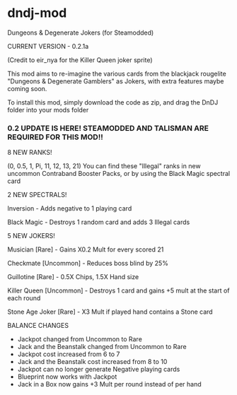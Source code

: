 # dndj-mod
Dungeons &amp; Degenerate Jokers (for Steamodded)

CURRENT VERSION - 0.2.1a

(Credit to eir_nya for the Killer Queen joker sprite)

This mod aims to re-imagine the various cards from the blackjack rougelite "Dungeons & Degenerate Gamblers" as Jokers,
with extra features maybe coming soon.

To install this mod, simply download the code as zip, and drag the DnDJ folder into your mods folder

### 0.2 UPDATE IS HERE!  STEAMODDED AND TALISMAN ARE REQUIRED FOR THIS MOD!!

8 NEW RANKS!

(0, 0.5, 1, Pi, 11, 12, 13, 21)
You can find these "Illegal" ranks in new uncommon Contraband Booster Packs, or by using the Black Magic spectral card

2 NEW SPECTRALS!

Inversion - Adds negative to 1 playing card

Black Magic - Destroys 1 random card and adds 3 Illegal cards

5 NEW JOKERS!

Musician [Rare] - Gains X0.2 Mult for every scored 21

Checkmate [Uncommon] - Reduces boss blind by 25%

Guillotine [Rare] - 0.5X Chips, 1.5X Hand size

Killer Queen [Uncommon] - Destroys 1 card and gains +5 mult at the start of each round

Stone Age Joker [Rare] - X3 Mult if played hand contains a Stone card

BALANCE CHANGES

- Jackpot changed from Uncommon to Rare
- Jack and the Beanstalk changed from Uncommon to Rare
- Jackpot cost increased from 6 to 7
- Jack and the Beanstalk cost increased from 8 to 10
- Jackpot can no longer generate Negative playing cards
- Blueprint now works with Jackpot
- Jack in a Box now gains +3 Mult per round instead of per hand


